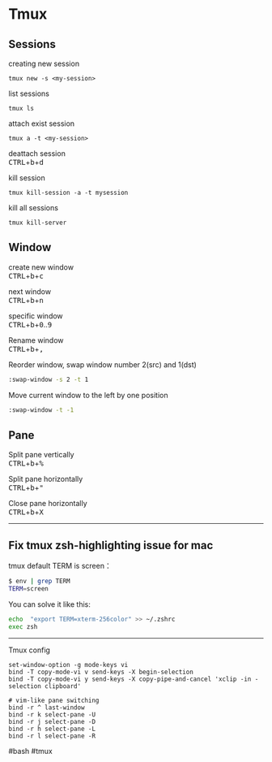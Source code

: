 <h1> Tmux </h1>

<h2> Sessions </h2>

creating new session 
```shell
tmux new -s <my-session>
```

list sessions 
```shell
tmux ls
```

attach exist session

```shell
tmux a -t <my-session>
```

deattach session <br>
<kbd>CTRL</kbd>+<kbd>b</kbd>+<kbd>d</kbd>
<br>


kill session
```shell
tmux kill-session -a -t mysession
```

kill all sessions

```shell
tmux kill-server
```

<h2> Window </h2>

create new window <br>
<kbd>CTRL</kbd>+<kbd>b</kbd>+<kbd>c</kbd>
<br>

next window <br>
<kbd>CTRL</kbd>+<kbd>b</kbd>+<kbd>n</kbd>
<br>

specific window <br>
<kbd>CTRL</kbd>+<kbd>b</kbd>+<kbd>0</kbd>..<kbd>9</kbd>
<br>

Rename window <br>
<kbd>CTRL</kbd>+<kbd>b</kbd>+<kbd>,</kbd>
<br>

Reorder window, swap window number 2(src) and 1(dst)

```bash
:swap-window -s 2 -t 1
```

Move current window to the left by one position

```bash
:swap-window -t -1
```


<h2> Pane </h2>


Split pane vertically <br>
<kbd>CTRL</kbd>+<kbd>b</kbd>+<kbd>%</kbd>
<br>

Split pane horizontally <br>
<kbd>CTRL</kbd>+<kbd>b</kbd>+<kbd>"</kbd>
<br>

Close pane horizontally <br>
<kbd>CTRL</kbd>+<kbd>b</kbd>+<kbd>X</kbd>
<br>

--------

## Fix tmux zsh-highlighting issue for mac

tmux default TERM is screen：

```bash
$ env | grep TERM
TERM=screen
```

You can solve it like this:

```bash
echo  "export TERM=xterm-256color" >> ~/.zshrc
exec zsh
```


----------------------------------- 
Tmux config
```bsah
set-window-option -g mode-keys vi
bind -T copy-mode-vi v send-keys -X begin-selection
bind -T copy-mode-vi y send-keys -X copy-pipe-and-cancel 'xclip -in -selection clipboard'

# vim-like pane switching
bind -r ^ last-window
bind -r k select-pane -U
bind -r j select-pane -D
bind -r h select-pane -L
bind -r l select-pane -R

```

#bash #tmux
